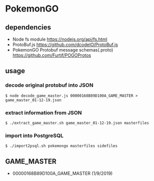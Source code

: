 # PokemonGO

## dependencies

- Node fs module https://nodejs.org/api/fs.html
- ProtoBuf.js  https://github.com/dcodeIO/ProtoBuf.js
- PokemonGO Protobuf message schemas(.proto) https://github.com/Furtif/POGOProtos



## usage

### decode original protobuf into JSON
```
$ node decode_game_master.js 00000168B89D100A_GAME_MASTER > game_master_01-12-19.json
```

### extract information from JSON
```
$ ./extract_game_master.sh game_master_01-12-19.json masterfiles
```

### import into PostgreSQL
```
$ ./import2psql.sh pokemongo masterfiles sidefiles
```

## GAME_MASTER
- 00000168B89D100A_GAME_MASTER (1/9/2019)

